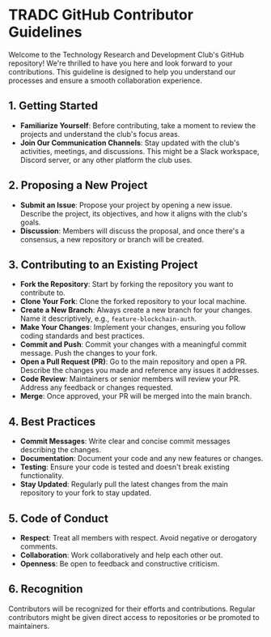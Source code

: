# TRADC GitHub Contributor Guidelines

Welcome to the Technology Research and Development Club's GitHub repository! We're thrilled to have you here and look forward to your contributions. This guideline is designed to help you understand our processes and ensure a smooth collaboration experience.

## 1. Getting Started

- **Familiarize Yourself**: Before contributing, take a moment to review the projects and understand the club's focus areas.
- **Join Our Communication Channels**: Stay updated with the club's activities, meetings, and discussions. This might be a Slack workspace, Discord server, or any other platform the club uses.

## 2. Proposing a New Project

- **Submit an Issue**: Propose your project by opening a new issue. Describe the project, its objectives, and how it aligns with the club's goals.
- **Discussion**: Members will discuss the proposal, and once there's a consensus, a new repository or branch will be created.

## 3. Contributing to an Existing Project

- **Fork the Repository**: Start by forking the repository you want to contribute to.
- **Clone Your Fork**: Clone the forked repository to your local machine.
- **Create a New Branch**: Always create a new branch for your changes. Name it descriptively, e.g., `feature-blockchain-auth`.
- **Make Your Changes**: Implement your changes, ensuring you follow coding standards and best practices.
- **Commit and Push**: Commit your changes with a meaningful commit message. Push the changes to your fork.
- **Open a Pull Request (PR)**: Go to the main repository and open a PR. Describe the changes you made and reference any issues it addresses.
- **Code Review**: Maintainers or senior members will review your PR. Address any feedback or changes requested.
- **Merge**: Once approved, your PR will be merged into the main branch.

## 4. Best Practices

- **Commit Messages**: Write clear and concise commit messages describing the changes.
- **Documentation**: Document your code and any new features or changes.
- **Testing**: Ensure your code is tested and doesn't break existing functionality.
- **Stay Updated**: Regularly pull the latest changes from the main repository to your fork to stay updated.

## 5. Code of Conduct

- **Respect**: Treat all members with respect. Avoid negative or derogatory comments.
- **Collaboration**: Work collaboratively and help each other out.
- **Openness**: Be open to feedback and constructive criticism.

## 6. Recognition

Contributors will be recognized for their efforts and contributions. Regular contributors might be given direct access to repositories or be promoted to maintainers.
